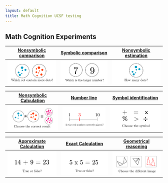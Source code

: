 ```yaml
---
layout: default
title: Math Cognition UCSF testing
---
```


## Math Cognition Experiments


| **[Nonsymbolic comparison](https://run.pavlovia.org/ucsf-math/multitudes/main/task/comparison/?task=nonsymbolic)** | **[Symbolic comparison](https://run.pavlovia.org/ucsf-math/multitudes/main/task/comparison/?task=symbolic)** | **[Nonsymbolic estimation](/experiments/nonsymbolic_estimation.html)** | 
|:-------------:|:-------------:|:-------------:|
| <img src="assets/nonsymbolic_comparison.png" width="300"> |   <img src="assets/symbolic_comparison.png" width="300"> |   <img src="assets/nonsymbolic_estimation.png" width="300"> |

<p>


</p>

| **[Nonsymbolic Calculation](/experiments/nonsymbolic_calculation.html)** | **[Number line](https://run.pavlovia.org/ucsf-math/multitudes/main/task/numberline/)** | **[Symbol identification](/experiments/symbol_identification.html)** | 
|:-------------:|:-------------:|:-------------:|
| <img src="assets/nonsymbolic_calculation.png" width="300"> |   <img src="assets/number_line.png" width="300"> |   <img src="assets/symbol_identification.png" width="300"> |



<p>


</p>

| **[Approximate Calculation](/experiments/approximate_calculation.html)** | **[Exact Calculation](/experiments/exact_calculation.html)** | **[Geometrical reasoning](https://run.pavlovia.org/ucsf-math/multitudes/main/task/geometry/)** | 
|:-------------:|:-------------:|:-------------:|
| <img src="assets/approximate_calculation.png" width="300"> |   <img src="assets/exact_calculation.png" width="300"> |   <img src="assets/geometrical_reasoning.png" width="300"> |



